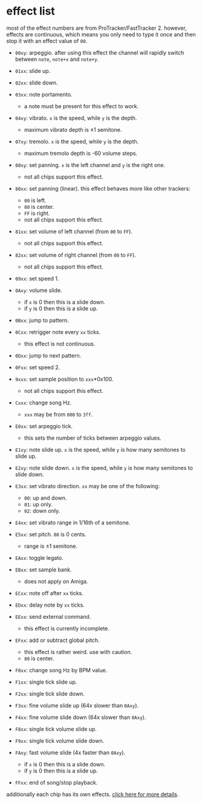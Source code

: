 # effect list

most of the effect numbers are from ProTracker/FastTracker 2.
however, effects are continuous, which means you only need to type it once and then stop it with an effect value of `00`.

- `00xy`: arpeggio. after using this effect the channel will rapidly switch between `note`, `note+x` and `note+y`.
- `01xx`: slide up.
- `02xx`: slide down.
- `03xx`: note portamento.
  - a note must be present for this effect to work.
- `04xy`: vibrato. `x` is the speed, while `y` is the depth.
  - maximum vibrato depth is ±1 semitone.
- `07xy`: tremolo. `x` is the speed, while `y` is the depth.
  - maximum tremolo depth is -60 volume steps.
- `08xy`: set panning. `x` is the left channel and `y` is the right one.
  - not all chips support this effect.
- `80xx`: set panning (linear). this effect behaves more like other trackers:
  - `00` is left.
  - `80` is center.
  - `FF` is right.
  - not all chips support this effect.
- `81xx`: set volume of left channel (from `00` to `FF`).
  - not all chips support this effect.
- `82xx`: set volume of right channel (from `00` to `FF`).
  - not all chips support this effect.
- `09xx`: set speed 1.
- `0Axy`: volume slide.
  - if `x` is 0 then this is a slide down.
  - if `y` is 0 then this is a slide up.
- `0Bxx`: jump to pattern.
- `0Cxx`: retrigger note every `xx` ticks.
  - this effect is not continuous.
- `0Dxx`: jump to next pattern.
- `0Fxx`: set speed 2.

- `9xxx`: set sample position to `xxx`\*0x100.
  - not all chips support this effect.

- `Cxxx`: change song Hz.
  - `xxx` may be from `000` to `3ff`.

- `E0xx`: set arpeggio tick.
  - this sets the number of ticks between arpeggio values.
- `E1xy`: note slide up. `x` is the speed, while `y` is how many semitones to slide up.
- `E2xy`: note slide down. `x` is the speed, while `y` is how many semitones to slide down.
- `E3xx`: set vibrato direction. `xx` may be one of the following:
  - `00`: up and down.
  - `01`: up only.
  - `02`: down only.
- `E4xx`: set vibrato range in 1/16th of a semitone.
- `E5xx`: set pitch. `80` is 0 cents.
  - range is ±1 semitone.
- `EAxx`: toggle legato.
- `EBxx`: set sample bank.
  - does not apply on Amiga.
- `ECxx`: note off after `xx` ticks.
- `EDxx`: delay note by `xx` ticks.
- `EExx`: send external command.
  - this effect is currently incomplete.
- `EFxx`: add or subtract global pitch.
  - this effect is rather weird. use with caution.
  - `80` is center.
- `F0xx`: change song Hz by BPM value.
- `F1xx`: single tick slide up.
- `F2xx`: single tick slide down.
- `F3xx`: fine volume slide up (64x slower than `0Axy`).
- `F4xx`: fine volume slide down (64x slower than `0Axy`).
- `F8xx`: single tick volume slide up.
- `F9xx`: single tick volume slide down.
- `FAxy`: fast volume slide (4x faster than `0Axy`).
  - if `x` is 0 then this is a slide down.
  - if `y` is 0 then this is a slide up.
- `FFxx`: end of song/stop playback.

additionally each chip has its own effects. [click here for more details](../7-systems/README.md).
